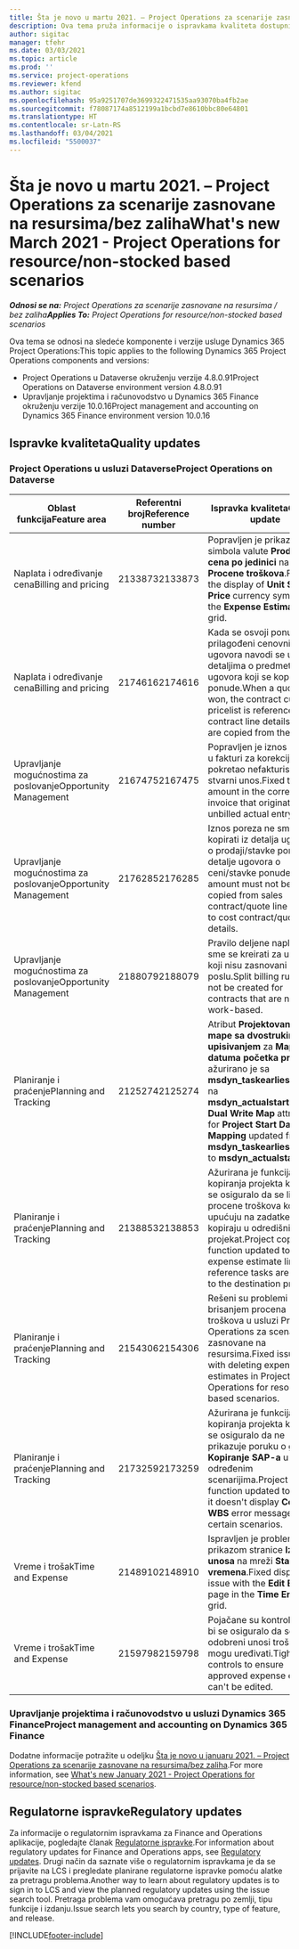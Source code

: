 ```yaml
---
title: Šta je novo u martu 2021. – Project Operations za scenarije zasnovane na resursima/bez zaliha
description: Ova tema pruža informacije o ispravkama kvaliteta dostupnim u izdanju usluge Project Operations za mart 2021. za scenarije zasnovane na resursima/bez zaliha.
author: sigitac
manager: tfehr
ms.date: 03/03/2021
ms.topic: article
ms.prod: ''
ms.service: project-operations
ms.reviewer: kfend
ms.author: sigitac
ms.openlocfilehash: 95a9251707de3699322471535aa93070ba4fb2ae
ms.sourcegitcommit: f78087174a8512199a1bcbd7e8610bbc80e64801
ms.translationtype: HT
ms.contentlocale: sr-Latn-RS
ms.lasthandoff: 03/04/2021
ms.locfileid: "5500037"
---
```

# <a name="whats-new-march-2021---project-operations-for-resourcenon-stocked-based-scenarios"></a><span data-ttu-id="34dec-103">Šta je novo u martu 2021. – Project Operations za scenarije zasnovane na resursima/bez zaliha</span><span class="sxs-lookup"><span data-stu-id="34dec-103">What's new March 2021 - Project Operations for resource/non-stocked based scenarios</span></span>

<span data-ttu-id="34dec-104">_**Odnosi se na:** Project Operations za scenarije zasnovane na resursima / bez zaliha_</span><span class="sxs-lookup"><span data-stu-id="34dec-104">_**Applies To:** Project Operations for resource/non-stocked based scenarios_</span></span>

<span data-ttu-id="34dec-105">Ova tema se odnosi na sledeće komponente i verzije usluge Dynamics 365 Project Operations:</span><span class="sxs-lookup"><span data-stu-id="34dec-105">This topic applies to the following Dynamics 365 Project Operations components and versions:</span></span>

- <span data-ttu-id="34dec-106">Project Operations u Dataverse okruženju verzije 4.8.0.91</span><span class="sxs-lookup"><span data-stu-id="34dec-106">Project Operations on Dataverse environment version 4.8.0.91</span></span> 
- <span data-ttu-id="34dec-107">Upravljanje projektima i računovodstvo u Dynamics 365 Finance okruženju verzije 10.0.16</span><span class="sxs-lookup"><span data-stu-id="34dec-107">Project management and accounting on Dynamics 365 Finance environment version 10.0.16</span></span> 

## <a name="quality-updates"></a><span data-ttu-id="34dec-108">Ispravke kvaliteta</span><span class="sxs-lookup"><span data-stu-id="34dec-108">Quality updates</span></span>

### <a name="project-operations-on-dataverse"></a><span data-ttu-id="34dec-109">Project Operations u usluzi Dataverse</span><span class="sxs-lookup"><span data-stu-id="34dec-109">Project Operations on Dataverse</span></span>


| <span data-ttu-id="34dec-110">**Oblast funkcija**</span><span class="sxs-lookup"><span data-stu-id="34dec-110">**Feature area**</span></span> | <span data-ttu-id="34dec-111">**Referentni broj**</span><span class="sxs-lookup"><span data-stu-id="34dec-111">**Reference number**</span></span> | <span data-ttu-id="34dec-112">**Ispravka kvaliteta**</span><span class="sxs-lookup"><span data-stu-id="34dec-112">**Quality update**</span></span> |
| --- | --- | --- |
| <span data-ttu-id="34dec-113">Naplata i određivanje cena</span><span class="sxs-lookup"><span data-stu-id="34dec-113">Billing and pricing</span></span> | <span data-ttu-id="34dec-114">2133873</span><span class="sxs-lookup"><span data-stu-id="34dec-114">2133873</span></span> | <span data-ttu-id="34dec-115">Popravljen je prikaz simbola valute **Prodajna cena po jedinici** na mreži **Procene troškova**.</span><span class="sxs-lookup"><span data-stu-id="34dec-115">Fixed the display of **Unit Sales Price** currency symbol in the **Expense Estimates** grid.</span></span> |
| <span data-ttu-id="34dec-116">Naplata i određivanje cena</span><span class="sxs-lookup"><span data-stu-id="34dec-116">Billing and pricing</span></span> | <span data-ttu-id="34dec-117">2174616</span><span class="sxs-lookup"><span data-stu-id="34dec-117">2174616</span></span> | <span data-ttu-id="34dec-118">Kada se osvoji ponuda, prilagođeni cenovnik ugovora navodi se u detaljima o predmetu ugovora koji se kopiraju iz ponude.</span><span class="sxs-lookup"><span data-stu-id="34dec-118">When a quote is won, the contract custom pricelist is referenced on contract line details that are copied from the quote.</span></span> |
| <span data-ttu-id="34dec-119">Upravljanje mogućnostima za poslovanje</span><span class="sxs-lookup"><span data-stu-id="34dec-119">Opportunity Management</span></span> | <span data-ttu-id="34dec-120">2167475</span><span class="sxs-lookup"><span data-stu-id="34dec-120">2167475</span></span> | <span data-ttu-id="34dec-121">Popravljen je iznos poreza u fakturi za korekciju koji je pokretao nefakturisani stvarni unos.</span><span class="sxs-lookup"><span data-stu-id="34dec-121">Fixed tax amount in the correction invoice that originated an unbilled actual entry.</span></span> |
| <span data-ttu-id="34dec-122">Upravljanje mogućnostima za poslovanje</span><span class="sxs-lookup"><span data-stu-id="34dec-122">Opportunity Management</span></span> | <span data-ttu-id="34dec-123">2176285</span><span class="sxs-lookup"><span data-stu-id="34dec-123">2176285</span></span> | <span data-ttu-id="34dec-124">Iznos poreza ne sme se kopirati iz detalja ugovora o prodaji/stavke ponude u detalje ugovora o ceni/stavke ponude.</span><span class="sxs-lookup"><span data-stu-id="34dec-124">Tax amount must not be copied from sales contract/quote line details to cost contract/quote line details.</span></span> |
| <span data-ttu-id="34dec-125">Upravljanje mogućnostima za poslovanje</span><span class="sxs-lookup"><span data-stu-id="34dec-125">Opportunity Management</span></span> | <span data-ttu-id="34dec-126">2188079</span><span class="sxs-lookup"><span data-stu-id="34dec-126">2188079</span></span> | <span data-ttu-id="34dec-127">Pravilo deljene naplate ne sme se kreirati za ugovore koji nisu zasnovani na poslu.</span><span class="sxs-lookup"><span data-stu-id="34dec-127">Split billing rule must not be created for contracts that are not work-based.</span></span> |
| <span data-ttu-id="34dec-128">Planiranje i praćenje</span><span class="sxs-lookup"><span data-stu-id="34dec-128">Planning and Tracking</span></span> | <span data-ttu-id="34dec-129">2125274</span><span class="sxs-lookup"><span data-stu-id="34dec-129">2125274</span></span> | <span data-ttu-id="34dec-130">Atribut **Projektovanje mape sa dvostrukim upisivanjem** za **Mapiranje datuma početka projekta** ažurirano je sa **msdyn\_taskearlieststart** na **msdyn\_actualstart**.</span><span class="sxs-lookup"><span data-stu-id="34dec-130">**Project Dual Write Map** attribute for **Project Start Date Mapping** updated from **msdyn\_taskearlieststart** to **msdyn\_actualstart**.</span></span> |
| <span data-ttu-id="34dec-131">Planiranje i praćenje</span><span class="sxs-lookup"><span data-stu-id="34dec-131">Planning and Tracking</span></span> | <span data-ttu-id="34dec-132">2138853</span><span class="sxs-lookup"><span data-stu-id="34dec-132">2138853</span></span> | <span data-ttu-id="34dec-133">Ažurirana je funkcija kopiranja projekta kako bi se osiguralo da se linije procene troškova koje upućuju na zadatke kopiraju u odredišni projekat.</span><span class="sxs-lookup"><span data-stu-id="34dec-133">Project copy function updated to ensure expense estimate lines that reference tasks are copied to the destination project.</span></span> |
| <span data-ttu-id="34dec-134">Planiranje i praćenje</span><span class="sxs-lookup"><span data-stu-id="34dec-134">Planning and Tracking</span></span> | <span data-ttu-id="34dec-135">2154306</span><span class="sxs-lookup"><span data-stu-id="34dec-135">2154306</span></span> | <span data-ttu-id="34dec-136">Rešeni su problemi sa brisanjem procena troškova u usluzi Project Operations za scenarije zasnovane na resursima.</span><span class="sxs-lookup"><span data-stu-id="34dec-136">Fixed issues with deleting expense estimates in Project Operations for resource-based scenarios.</span></span> |
| <span data-ttu-id="34dec-137">Planiranje i praćenje</span><span class="sxs-lookup"><span data-stu-id="34dec-137">Planning and Tracking</span></span> | <span data-ttu-id="34dec-138">2173259</span><span class="sxs-lookup"><span data-stu-id="34dec-138">2173259</span></span> | <span data-ttu-id="34dec-139">Ažurirana je funkcija kopiranja projekta kako bi se osiguralo da ne prikazuje poruku o grešci **Kopiranje SAP-a** u određenim scenarijima.</span><span class="sxs-lookup"><span data-stu-id="34dec-139">Project copy function updated to ensure it doesn't display **Copying WBS** error message in certain scenarios.</span></span> |
| <span data-ttu-id="34dec-140">Vreme i trošak</span><span class="sxs-lookup"><span data-stu-id="34dec-140">Time and Expense</span></span> | <span data-ttu-id="34dec-141">2148910</span><span class="sxs-lookup"><span data-stu-id="34dec-141">2148910</span></span> | <span data-ttu-id="34dec-142">Ispravljen je problem sa prikazom stranice **Izmena unosa** na mreži **Stavka vremena**.</span><span class="sxs-lookup"><span data-stu-id="34dec-142">Fixed display issue with the **Edit Entry** page in the **Time Entry** grid.</span></span> |
| <span data-ttu-id="34dec-143">Vreme i trošak</span><span class="sxs-lookup"><span data-stu-id="34dec-143">Time and Expense</span></span> | <span data-ttu-id="34dec-144">2159798</span><span class="sxs-lookup"><span data-stu-id="34dec-144">2159798</span></span> | <span data-ttu-id="34dec-145">Pojačane su kontrole kako bi se osiguralo da se odobreni unosi troškova ne mogu uređivati.</span><span class="sxs-lookup"><span data-stu-id="34dec-145">Tightened controls to ensure approved expense entries can't be edited.</span></span> |

### <a name="project-management-and-accounting-on-dynamics-365-finance"></a><span data-ttu-id="34dec-146">Upravljanje projektima i računovodstvo u usluzi Dynamics 365 Finance</span><span class="sxs-lookup"><span data-stu-id="34dec-146">Project management and accounting on Dynamics 365 Finance</span></span>

<span data-ttu-id="34dec-147">Dodatne informacije potražite u odeljku [Šta je novo u januaru 2021. – Project Operations za scenarije zasnovane na resursima/bez zaliha](whats-new-jan-2021-resource-based.md).</span><span class="sxs-lookup"><span data-stu-id="34dec-147">For more information, see [What's new January 2021 - Project Operations for resource/non-stocked based scenarios](whats-new-jan-2021-resource-based.md).</span></span>

## <a name="regulatory-updates"></a><span data-ttu-id="34dec-148">Regulatorne ispravke</span><span class="sxs-lookup"><span data-stu-id="34dec-148">Regulatory updates</span></span>

<span data-ttu-id="34dec-149">Za informacije o regulatornim ispravkama za Finance and Operations aplikacije, pogledajte članak [Regulatorne ispravke](https://docs.microsoft.com/dynamics365/finance/localizations/regulatory-updates).</span><span class="sxs-lookup"><span data-stu-id="34dec-149">For information about regulatory updates for Finance and Operations apps, see [Regulatory updates](https://docs.microsoft.com/dynamics365/finance/localizations/regulatory-updates).</span></span> <span data-ttu-id="34dec-150">Drugi način da saznate više o regulatornim ispravkama je da se prijavite na LCS i pregledate planirane regulatorne ispravke pomoću alatke za pretragu problema.</span><span class="sxs-lookup"><span data-stu-id="34dec-150">Another way to learn about regulatory updates is to sign in to LCS and view the planned regulatory updates using the issue search tool.</span></span> <span data-ttu-id="34dec-151">Pretraga problema vam omogućava pretragu po zemlji, tipu funkcije i izdanju.</span><span class="sxs-lookup"><span data-stu-id="34dec-151">Issue search lets you search by country, type of feature, and release.</span></span>


[!INCLUDE[footer-include](../includes/footer-banner.md)]
